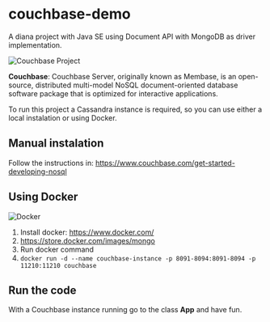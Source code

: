 # couchbase-demo

A diana project with Java SE using Document API with MongoDB as driver implementation.

![Couchbase Project](https://github.com/JNOSQL/jnosql-site/blob/master/assets/img/logos/couchbase.png)


**Couchbase**: Couchbase Server, originally known as Membase, is an open-source, distributed multi-model NoSQL document-oriented database software package that is optimized for interactive applications.


To run this project a Cassandra instance is required, so you can use either a local instalation or using Docker.


## Manual instalation

Follow the instructions in: https://www.couchbase.com/get-started-developing-nosql


## Using Docker

![Docker](https://www.docker.com/sites/default/files/horizontal_large.png)


1. Install docker: https://www.docker.com/
1. https://store.docker.com/images/mongo
1. Run docker command
1. `docker run -d --name couchbase-instance -p 8091-8094:8091-8094 -p 11210:11210 couchbase`



## Run the code

With a Couchbase instance running go to the class **App** and have fun.
